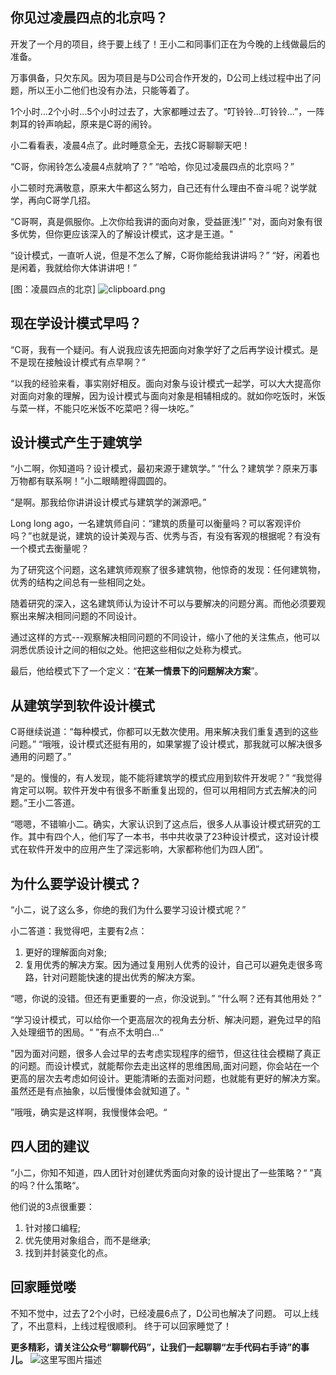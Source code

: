 ## 你见过凌晨四点的北京吗？

开发了一个月的项目，终于要上线了！王小二和同事们正在为今晚的上线做最后的准备。

万事俱备，只欠东风。因为项目是与D公司合作开发的，D公司上线过程中出了问题，所以王小二他们也没有办法，只能等着了。

1个小时...2个小时...5个小时过去了，大家都睡过去了。“叮铃铃...叮铃铃...”，一阵刺耳的铃声响起，原来是C哥的闹铃。

小二看看表，凌晨4点了。此时睡意全无，去找C哥聊聊天吧！

“C哥，你闹铃怎么凌晨4点就响了？” 
“哈哈，你见过凌晨四点的北京吗？” 

小二顿时充满敬意，原来大牛都这么努力，自己还有什么理由不奋斗呢？说学就学，再向C哥学几招。

“C哥啊，真是佩服你。上次你给我讲的面向对象，受益匪浅!”
"对，面向对象有很多优势，但你更应该深入的了解设计模式，这才是王道。"

“设计模式，一直听人说，但是不怎么了解，C哥你能给我讲讲吗？”
“好，闲着也是闲着，我就给你大体讲讲吧！”

[图：凌晨四点的北京]
![clipboard.png](https://sfault-image.b0.upaiyun.com/322/612/3226129631-58d68e1fef175_articlex)

## 现在学设计模式早吗？
“C哥，我有一个疑问。有人说我应该先把面向对象学好了之后再学设计模式。是不是现在接触设计模式有点早啊？”

“以我的经验来看，事实刚好相反。面向对象与设计模式一起学，可以大大提高你对面向对象的理解，因为设计模式与面向对象是相辅相成的。就如你吃饭时，米饭与菜一样，不能只吃米饭不吃菜吧？得一块吃。”

## 设计模式产生于建筑学
“小二啊，你知道吗？设计模式，最初来源于建筑学。”
“什么？建筑学？原来万事万物都有联系啊！”小二眼睛瞪得圆圆的。

“是啊。那我给你讲讲设计模式与建筑学的渊源吧。”

Long long ago，一名建筑师自问：“建筑的质量可以衡量吗？可以客观评价吗？”也就是说，建筑的设计美观与否、优秀与否，有没有客观的根据呢？有没有一个模式去衡量呢？

为了研究这个问题，这名建筑师观察了很多建筑物，他惊奇的发现：任何建筑物，优秀的结构之间总有一些相同之处。

随着研究的深入，这名建筑师认为设计不可以与要解决的问题分离。而他必须要观察出来解决相同问题的不同设计。

通过这样的方式---观察解决相同问题的不同设计，缩小了他的关注焦点，他可以洞悉优质设计之间的相似之处。他把这些相似之处称为模式。

最后，他给模式下了一个定义：“**在某一情景下的问题解决方案**”。

## 从建筑学到软件设计模式

C哥继续说道：“每种模式，你都可以无数次使用。用来解决我们重复遇到的这些问题。”
“哦哦，设计模式还挺有用的，如果掌握了设计模式，那我就可以解决很多通用的问题了。”

“是的。慢慢的，有人发现，能不能将建筑学的模式应用到软件开发呢？”
“我觉得肯定可以啊。软件开发中有很多不断重复出现的，但可以用相同方式去解决的问题。”王小二答道。

“嗯嗯，不错嘛小二。确实，大家认识到了这点后，很多人从事设计模式研究的工作。其中有四个人，他们写了一本书，书中共收录了23种设计模式，这对设计模式在软件开发中的应用产生了深远影响，大家都称他们为四人团”。

## 为什么要学设计模式？
“小二，说了这么多，你绝的我们为什么要学习设计模式呢？”

小二答道：我觉得吧，主要有2点：
 1. 更好的理解面向对象;
 2. 复用优秀的解决方案。因为通过复用别人优秀的设计，自己可以避免走很多弯路，针对问题能快速的提出优秀的解决方案。

“嗯，你说的没错。但还有更重要的一点，你没说到。”
“什么啊？还有其他用处？”

“学习设计模式，可以给你一个更高层次的视角去分析、解决问题，避免过早的陷入处理细节的困局。“
”有点不太明白...“

"因为面对问题，很多人会过早的去考虑实现程序的细节，但这往往会模糊了真正的问题。而设计模式，就能帮你去走出这样的思维困局,面对问题，你会站在一个更高的层次去考虑如何设计。更能清晰的去面对问题，也就能有更好的解决方案。虽然还是有点抽象，以后慢慢体会就知道了。"

”哦哦，确实是这样啊，我慢慢体会吧。“

## 四人团的建议
”小二，你知不知道，四人团针对创建优秀面向对象的设计提出了一些策略？“
”真的吗？什么策略“。

他们说的3点很重要：

 1. 针对接口编程;
 2. 优先使用对象组合，而不是继承;
 3. 找到并封装变化的点。
 
## 回家睡觉喽
不知不觉中，过去了2个小时，已经凌晨6点了，D公司也解决了问题。
可以上线了，不出意料，上线过程很顺利。
终于可以回家睡觉了！

**更多精彩，请关注公众号“聊聊代码”，让我们一起聊聊“左手代码右手诗”的事儿。**
![这里写图片描述](http://img.blog.csdn.net/20170326120507538?watermark/2/text/aHR0cDovL2Jsb2cuY3Nkbi5uZXQvdTAxMTUwOTc4MQ==/font/5a6L5L2T/fontsize/400/fill/I0JBQkFCMA==/dissolve/70/gravity/SouthEast)

